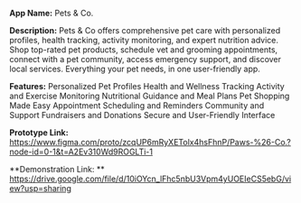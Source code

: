 **App Name:** Pets & Co.

**Description:** Pets & Co offers comprehensive pet care with personalized profiles, health tracking, activity monitoring, and expert nutrition advice. Shop top-rated pet products, schedule vet and grooming appointments, connect with a pet community, access emergency support, and discover local services. Everything your pet needs, in one user-friendly app.

**Features:**
Personalized Pet Profiles
Health and Wellness Tracking
Activity and Exercise Monitoring
Nutritional Guidance and Meal Plans
Pet Shopping Made Easy
Appointment Scheduling and Reminders
Community and Support
Fundraisers and Donations
Secure and User-Friendly Interface

**Prototype Link:**
https://www.figma.com/proto/zcqUP6mRyXETolx4hsFhnP/Paws-%26-Co.?node-id=0-1&t=A2Ev310Wd9ROGLTi-1

**Demonstration Link: **
https://drive.google.com/file/d/10iOYcn_lFhc5nbU3Vpm4yUOEIeCS5ebG/view?usp=sharing
